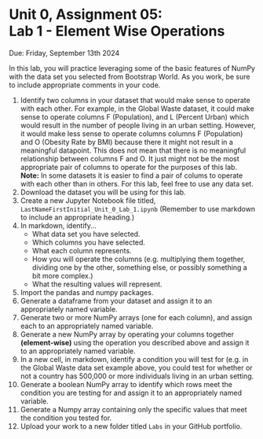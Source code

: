 # Unit 0, Assignment 05: <br> Lab 1 - Element Wise Operations
Due: Friday, September 13th 2024

In this lab, you will practice leveraging some of the basic features of NumPy with the data set you selected from Bootstrap World.  As you work, be sure to include appropriate comments in your code.

1.  Identify two columns in your dataset that would make sense to operate with each other.  For example, in the Global Waste dataset, it could make sense to operate columns F (Population), and L (Percent Urban) which would result in the number of people living in an urban setting.  However, it would make less sense to operate columns columns F (Population) and O (Obesity Rate by BMI) because there it might not result in a meaningful datapoint.  This does not mean that there is no meaningful relationship between columns F and O.  It just might not be the most appropriate pair of columns to operate for the purposes of this lab.<br>**Note:** In some datasets it is easier to find a pair of colums to operate with each other than in others.  For this lab, feel free to use any data set.
2.  Download the dataset you will be using for this lab.
3.  Create a new Jupyter Notebook file titled, `LastNameFirstInitial_Unit_0_Lab_1.ipynb` (Remember to use markdown to include an appropriate heading.)
4.  In markdown, identify...
     * What data set you have selected.
     * Which columns you have selected.
     * What each column represents.
     * How you will operate the columns (e.g. multiplying them together, dividing one by the other, something else, or possibly something a bit more complex.)
     * What the resulting values will represent.
5.  Import the pandas and numpy packages.
6.  Generate a dataframe from your dataset and assign it to an appropriately named variable.
7.  Generate two or more NumPy arrays (one for each column), and assign each to an appropriately named variable.
8.  Generate a new NumPy array by operating your columns together **(element-wise)** using the operation you described above and assign it to an appropriately named variable.
9.  In a new cell, in markdown, identify a condition you will test for (e.g. in the Global Waste data set example above, you could test for whether or not a country has 500,000 or more individuals living in an urban setting.
10.  Generate a boolean NumPy array to identify which  rows meet the condition you are testing for and assign it to an appropriately named variable.
11.  Generate a Numpy array containing only the specific values that meet the condition you tested for.
12.  Upload your work to a new folder titled `Labs` in your GitHub portfolio.

